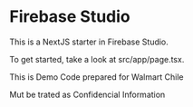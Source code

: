 # Firebase Studio

This is a NextJS starter in Firebase Studio.

To get started, take a look at src/app/page.tsx.

This is Demo Code prepared for Walmart Chile

Mut be trated as Confidencial Information
